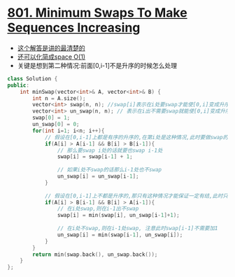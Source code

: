 # [801. Minimum Swaps To Make Sequences Increasing](https://leetcode.com/problems/minimum-swaps-to-make-sequences-increasing/description/)
* [这个解答是讲的最清楚的](https://leetcode.com/problems/minimum-swaps-to-make-sequences-increasing/discuss/120516/C++-solution-with-explanation)
* [还可以化简成space O(1)](https://leetcode.com/problems/minimum-swaps-to-make-sequences-increasing/solution/) 
* 关键是想到第二种情况:前面[0,i-1]不是升序的时候怎么处理

```c++
class Solution {
public:
    int minSwap(vector<int>& A, vector<int>& B) {
        int n = A.size();
        vector<int> swap(n, n); //swap[i]表示在i处要swap才能使[0,i]变成升序所需要的swap次数
        vector<int> un_swap(n, n); // 表示在i出不需要swap就能使[0,i]变成升序所需要的swap次数
        swap[0] = 1;
        un_swap[0] = 0;       
        for(int i=1; i<n; i++){
            // 假设在[0,i-1]上都是有序的升序的,在第i处是这种情况,此时要做swap的话需要做两次或者不做swap
            if(A[i] > A[i-1] && B[i] > B[i-1]){            
                // 那么要swap i处的话就要也swap i-1处
                swap[i] = swap[i-1] + 1;
                
                // 如果i处不swap的话那么i-1处也不swap
                un_swap[i] = un_swap[i-1];
            }
            
            // 假设在[0,i-1]上不都是升序的,那只有这种情况才能保证一定有结,此时只需做一次swap
            if(A[i] > B[i-1] && B[i] > A[i-1]){
                // 在i处swap,则在i-1出不swap
                swap[i] = min(swap[i], un_swap[i-1]+1);
                
                // 在i处不swap,则在i-1处swap, 注意此时swap[i-1]不需要加1
                un_swap[i] = min(swap[i-1], un_swap[i]);
            }
        }
        return min(swap.back(), un_swap.back());
    }
};
```

